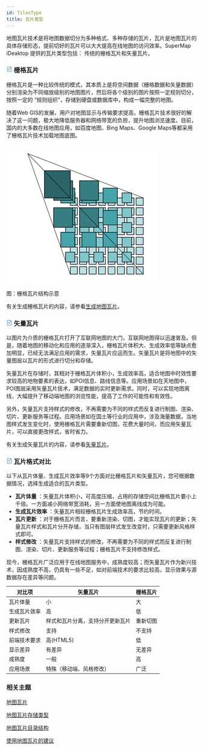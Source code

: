 ```yaml
---
id: TilesType
title: 瓦片类型
---
```

地图瓦片技术是将地图数据切分为多种格式、多种存储的瓦片，瓦片是地图瓦片的具体存储形态，提前切好的瓦片可以大大提高在线地图的访问效率。SuperMap
iDeaktop 提供的瓦片类型包括： 传统的栅格瓦片和矢量瓦片。

### ![](../img/read.gif) 栅格瓦片

栅格瓦片是一种比较传统的模式，其本质上是将空间数据（栅格数据和矢量数据）分别渲染为不同缩放级别的地图图片，然后将各个级别的图片按照一定规则切分，按照一定的
“规则组织”，存储到硬盘或数据库中，构成一幅完整的地图。

随着Web
GIS的发展，用户对地图显示与传输要求提高，栅格瓦片技术很好的解决了这一问题，极大地降低服务器和网络带宽的负担，提升地图浏览速度。目前，国内的大多数在线地图应用，如百度地图、Bing
Maps、Google Maps等都采用了栅格瓦片技术加载地图底图。

![](img/RasterTiles.png)  
---  
图：栅格瓦片结构示意  
  
有关生成栅格瓦片的内容，请参看[生成地图瓦片](MapTileMode)。

### ![](../img/read.gif) 矢量瓦片

以图片为介质的栅格瓦片打开了互联网地图的大门，互联网地图得以迅速普及。但是，随着地图的移动化和应用的逐渐深入，栅格瓦片体积大、生成效率低等缺点愈加明显，已经无法满足应用的需求，矢量瓦片应运而生。矢量瓦片是将地图中的矢量图层以瓦片的形式进行切分和存储。

矢量瓦片在存储时，其相对于栅格瓦片体积小，生成效率高，适合地图中时效性要求较高的地物要素的表达，如POI信息、路线信息等。应用场景如在天地图中，POI图层采用矢量瓦片技术，满足数据的实时更新需求。同时，可以实现地图离线，大幅提升了移动端地图的浏览性能，提高了工作的可能性和有效性。

另外，矢量瓦片支持样式的修改，不再需要为不同的样式而反复进行制图、渲染、切片、更新服务等过程。应用场景如在国土等行业的应用中，涉及海量数据，当地图样式发生变化时，使用栅格瓦片需要重新切图，花费大量时间，而应用矢量瓦片，可以直接更改样式，省时省力。

有关生成矢量瓦片的内容，请参看[矢量瓦片](VectorTiles)。

### ![](../img/read.gif) 瓦片格式对比

以下从瓦片体量、生成瓦片效率等9个方面对比栅格瓦片和矢量瓦片，您可根据数据情况，选择生成适合的瓦片类型。

  * **瓦片体量** ：矢量瓦片体积小，可高度压缩，占用的存储空间比栅格瓦片要小上千倍。一方面减小网络带宽消耗，另一方面使地图离线成为可能。
  * **生成瓦片效率** ：矢量瓦片相较栅格瓦片生成效率高，节约时间。
  * **瓦片更新** ：对于栅格瓦片而言，要重新渲染、切图，才能实现瓦片的更新；矢量瓦片样式和瓦片分开存储，当只有图层样式发生改变时，只需要更新风格样式即可。
  * **样式修改** ：矢量瓦片支持样式的修改，不再需要为不同的样式而反复进行制图、渲染、切片、更新服务等过程；栅格瓦片不支持修改样式。

现今，栅格瓦片广泛应用于在线地图服务中，成熟度较高；而矢量瓦片作为新兴技术，因成熟度不高，仍具有一些不足，如对前端技术的要求比较高，显示效果与源数据存在差异等问题。

对比项 | 矢量瓦片 | 栅格瓦片  
---|---|---  
瓦片体量 | 小 | 大  
生成瓦片效率 | 高 | 低  
更新瓦片 | 样式和瓦片分离，支持分开更新瓦片 | 重新切图  
样式修改 | 支持 | 不支持  
前端技术要求 | 高(HTML5) | 低  
显示差异 | 有差异 | 无差异  
成熟度 | 一般 | 高  
应用场景 | 特殊（移动端、风格修改） | 广泛  
  
### 相关主题

  [地图瓦片](MapTiles)

  [地图瓦片存储类型](MapCacheType)

  [地图瓦片目录结构](MapCacheFolder)

  [使用地图瓦片的建议](AdviceAboutMapCache)




